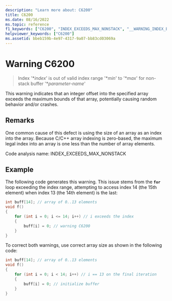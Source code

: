 ```yaml
---
description: "Learn more about: C6200"
title: C6200
ms.date: 08/16/2022
ms.topic: reference
f1_keywords: ["C6200", "INDEX_EXCEEDS_MAX_NONSTACK", "__WARNING_INDEX_EXCEEDS_MAX_NONSTACK"]
helpviewer_keywords: ["C6200"]
ms.assetid: bbeb159b-4e97-4317-9a07-bb83cd03069a
---
```

# Warning C6200

> Index '\**index*' is out of valid index range '\**min*' to '\**max*' for non-stack buffer '\**parameter-name*'

This warning indicates that an integer offset into the specified array exceeds the maximum bounds of that array, potentially causing random behavior and/or crashes.

## Remarks

One common cause of this defect is using the size of an array as an index into the array. Because C/C++ array indexing is zero-based, the maximum legal index into an array is one less than the number of array elements.

Code analysis name: INDEX_EXCEEDS_MAX_NONSTACK

## Example

The following code generates this warning. This issue stems from the **`for`** loop exceeding the index range, attempting to access index 14 (the 15th element) when index 13 (the 14th element) is the last:

```cpp
int buff[14]; // array of 0..13 elements
void f()
{
    for (int i = 0; i <= 14; i++) // i exceeds the index
    {
        buff[i] = 0; // warning C6200
    }
}
```

To correct both warnings, use correct array size as shown in the following code:

```cpp
int buff[14]; // array of 0..13 elements
void f()
{
    for (int i = 0; i < 14; i++) // i == 13 on the final iteration
    {
        buff[i] = 0; // initialize buffer
    }
}
```
